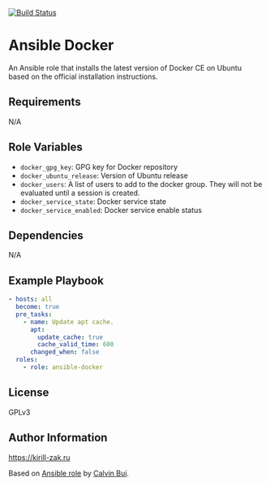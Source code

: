 [![Build Status](https://travis-ci.org/kirill-zak/ansible-docker.svg?branch=master)](https://travis-ci.org/kirill-zak/ansible-docker)

# Ansible Docker

An Ansible role that installs the latest version of Docker CE on Ubuntu based on the official installation instructions.

## Requirements

N/A

## Role Variables

* `docker_gpg_key`: GPG key for Docker repository
* `docker_ubuntu_release`: Version of Ubuntu release
* `docker_users`: A list of users to add to the docker group. They will not be evaluated until a session is created.
* `docker_service_state`: Docker service state
* `docker_service_enabled`: Docker service enable status

## Dependencies

N/A

## Example Playbook

```yaml
- hosts: all
  become: true
  pre_tasks:
    - name: Update apt cache.
      apt:
        update_cache: true
        cache_valid_time: 600
      changed_when: false
  roles:
    - role: ansible-docker
```

## License

GPLv3

## Author Information

https://kirill-zak.ru

Based on [Ansible role](https://github.com/calvinbui/ansible-docker) by [Calvin Bui](https://github.com/calvinbui).